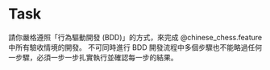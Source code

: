 # Task
請你嚴格遵照「行為驅動開發 (BDD)」的方式，來完成 @chinese_chess.feature 中所有驗收情境的開發。
不可同時進行 BDD 開發流程中多個步驟也不能略過任何一步驟，必須一步一步扎實執行並確認每一步的結果。
